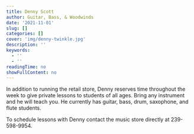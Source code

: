 ```yaml
---
title: Denny Scott
author: Guitar, Bass, & Woodwinds
date: '2021-11-01'
slug: []
categories: []
cover: 'img/denny-twinkle.jpg'
description: ''
keywords:
  - ''
  - ''
readingTime: no
showFullContent: no
---
```


In addition to running the retail store, Denny reserves time throughout the week to give private lessons to students of all ages. Bring any instrument and he will teach you. He currently has guitar, bass, drum, saxophone, and flute students.

To schedule lessons with Denny contact the music store directly at 239-598-9954.